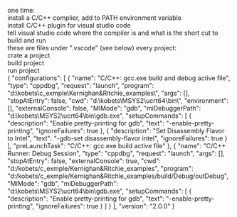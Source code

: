 
one time:  
        install a C/C++ complier, add to PATH environment variable  
        install C/C++ plugin for visual studio code  
        tell visual studio code where the compiler is and what is the short cut to build and run  
           these are files under ".vscode" (see below)
    every project:  
        crate a project  
        build project  
        run project  
        {
  "configurations": [
    {
      "name": "C/C++: gcc.exe build and debug active file",
      "type": "cppdbg",
      "request": "launch",
      "program": "d:\\kobets\\c_exmple\\Kernighan&Ritchie_examples\\",
      "args": [],
      "stopAtEntry": false,
      "cwd": "d:\\kobets\\MSYS2\\ucrt64\\bin\\",
      "environment": [],
      "externalConsole": false,
      "MIMode": "gdb",
      "miDebuggerPath": "d:\\kobets\\MSYS2\\ucrt64\\bin\\gdb.exe",
      "setupCommands": [
        {
          "description": "Enable pretty-printing for gdb",
          "text": "-enable-pretty-printing",
          "ignoreFailures": true
        },
        {
          "description": "Set Disassembly Flavor to Intel",
          "text": "-gdb-set disassembly-flavor intel",
          "ignoreFailures": true
        }
      ],
      "preLaunchTask": "C/C++: gcc.exe build active file"
    },
    {
      "name": "C/C++ Runner: Debug Session",
      "type": "cppdbg",
      "request": "launch",
      "args": [],
      "stopAtEntry": false,
      "externalConsole": true,
      "cwd": "d:/kobets/c_exmple/Kernighan&Ritchie_examples",
      "program": "d:/kobets/c_exmple/Kernighan&Ritchie_examples/build/Debug/outDebug",
      "MIMode": "gdb",
      "miDebuggerPath": "d:\\kobets\\MSYS2\\ucrt64\\bin\\gdb.exe",
      "setupCommands": [
        {
          "description": "Enable pretty-printing for gdb",
          "text": "-enable-pretty-printing",
          "ignoreFailures": true
        }
      ]
    }
  ],
  "version": "2.0.0"
}